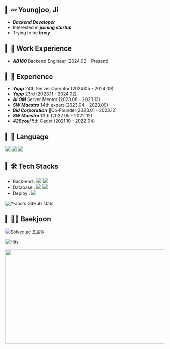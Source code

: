 ## ▎💤 Youngjoo, Ji
- ***Backend Developer***
- Interested in ***joining startup***
- Trying to be ***busy***

## ▎👔 Work Experience
- ***AB180*** Backend Engineer (2024.03 - Present)

## ▎📖 Experience

- ***Yapp*** 24th Server Operator (2024.05 - 2024.09)
- ***Yapp*** 23rd (2023.11 - 2024.02)
- ***ALOM*** Server Mentor (2023.08 - 2023.12)
- ***SW Maestro*** 14th expert (2023.04 - 2023.09)
- ***Bid Corporation*** Co-Founder(2023.01 - 2023.12)
- ***SW Maestro*** 13th (2022.05 - 2022.12)
- ***42Seoul*** 5th Cadet (2021.10 - 2022.04)

## ▎📝 Language

<span><img src="https://img.shields.io/badge/Java-FFA500?style=flat&logo=Java&logoColor=FFA500"/></span>
<span><img src="https://img.shields.io/badge/Kotlin-111111?style=flat&logo=Kotlin&logoColor=A23BEC"/></span>
<span><img src="https://img.shields.io/badge/Python-DDDDDD?style=flat&logo=Python&logoColor=2B60DE"/></span>

## ▎🛠 Tech Stacks
- Back-end : <span><img src="https://img.shields.io/badge/Spring-339933?style=flat&logo=Spring&logoColor=white"/></span>
<span><img src="https://img.shields.io/badge/Django-092E20?style=flat&logo=Django&logoColor=white"/></span>
- Database : <span><img src="https://img.shields.io/badge/MySQL-4479A1?style=flat&logo=MySQL&logoColor=white"/></span>
<span><img src="https://img.shields.io/badge/MongoDB-47A248?style=flat&logo=MongoDB&logoColor=white"/></span><br/>
- Deploy : <span><img src="https://img.shields.io/badge/Amazon AWS-232F3E?style=flat&logo=Amazon AWS&logoColor=white"/></span>


![Y-Joo's GitHub stats](https://github-readme-stats-sand-six-91.vercel.app/api?username=Y-Joo&show_icons=true&count_private=true&line_height=24&theme=material-palenight&hide=stars)

## ▎🧑‍💻 Baekjoon
[![Solved.ac 프로필](http://mazassumnida.wtf/api/v2/generate_badge?boj=wldudwn77)](https://solved.ac/wldudwn77)

[![Hits](https://hits.seeyoufarm.com/api/count/incr/badge.svg?url=https%3A%2F%2Fgithub.com%2FY-Joo&count_bg=%2379C83D&title_bg=%23555555&icon=&icon_color=%23E7E7E7&title=hits&edge_flat=false)](https://hits.seeyoufarm.com)

<a href="https://github.com/devxb/gitanimals">
<img
  src="https://render.gitanimals.org/farms/Y-Joo"
  width="600"
  height="300"
/>
</a>
